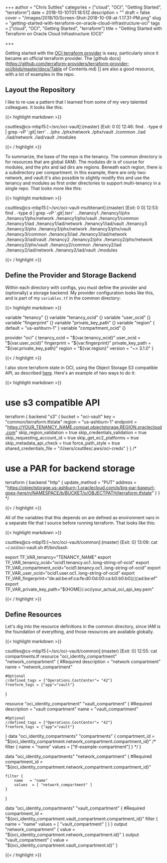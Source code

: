 +++
author = "Chris Suttles"
categories = ["cloud", "OCI", "Getting Started", "terraform"]
date = 2018-10-10T01:18:51Z
description = ""
draft = false
cover = "/images/2018/10/Screen-Shot-2018-10-09-at-1.17.31-PM.png"
slug = "getting-started-with-terraform-on-oracle-cloud-infrastructure-oci"
tags = ["cloud", "OCI", "Getting Started", "terraform"]
title = "Getting Started with Terraform on Oracle Cloud Infrastructure (OCI)"

+++


Getting started with the [OCI terraform provider](https://www.terraform.io/docs/providers/oci/index.html) is easy, particularly since it became an official terraform provider. The [github docs](https://github.com/terraform-providers/terraform-provider-oci/blob/master/docs/Table of Contents.md) [] are also a good resource, with a lot of examples in the repo.

## Layout the Repository

I like to re-use a pattern that I learned from some of my very talented colleagues. It looks like this:

{{< highlight markdown >}}

csuttles@cs-mbp15:[~/src/oci-vault]:(master)
[Exit: 0 0] 12:46: find . -type d | grep -vP '.git|.terr'
.
./phx
./phx/network
./phx/vault
./common
./iad
./iad/network
./iad/vault
./modules

{{< / highlight >}}

To summarize, the base of the repo is the tenancy. The common directory is for resources that are global (IAM). The modules dir is of course for modules, and the phx and iad dirs are regions. Beneath each region, there is a subdirectory per compartment. In this example, there are only two: network, and vault.It's also possible to slightly modify this and use the tenancy and modules as first order directories to support multi-tenancy in a single repo. That looks more like this:

{{< highlight markdown >}}

csuttles@cs-mbp15:[~/src/oci-vault-multitenant]:(master)
[Exit: 0 0] 12:53: find . -type d | grep -vP '.git|.terr'
.
./tenancy1
./tenancy1/phx
./tenancy1/phx/network
./tenancy1/phx/vault
./tenancy1/common
./tenancy1/iad
./tenancy1/iad/network
./tenancy1/iad/vault
./tenancy3
./tenancy3/phx
./tenancy3/phx/network
./tenancy3/phx/vault
./tenancy3/common
./tenancy3/iad
./tenancy3/iad/network
./tenancy3/iad/vault
./tenancy2
./tenancy2/phx
./tenancy2/phx/network
./tenancy2/phx/vault
./tenancy2/common
./tenancy2/iad
./tenancy2/iad/network
./tenancy2/iad/vault
./modules

{{< / highlight >}}

## Define the Provider and Storage Backend

Within each directory with configs, you must define the provider and (optionally) a storage backend. My provider configuration looks like this, and is part of my `variables.tf` in the common directory:

{{< highlight markdown >}}

variable "tenancy" {}
variable "tenancy_ocid" {}
variable "user_ocid" {}
variable "fingerprint" {}
variable "private_key_path" {}
variable "region" {
default = "us-ashburn-1"
}
variable "compartment_ocid" {}

provider "oci" {
tenancy_ocid = "${var.tenancy_ocid}"
user_ocid = "${var.user_ocid}"
fingerprint = "${var.fingerprint}"
private_key_path = "${var.private_key_path}"
region = "${var.region}"
version = "~> 3.1.0"
}

{{< / highlight >}}

I also store terraform state in OCI, using the Object Storage S3 compatible API, as described [here](https://medium.com/oracledevs/storing-terraform-remote-state-to-oracle-cloud-infrastructure-object-storage-b32fe7402781). Here's an example of two ways to do it:

{{< highlight markdown >}}

# use s3 compatible API
terraform {
backend "s3" {
bucket   = "oci-vault"
key      = "common/terraform.tfstate"
region   = "us-ashburn-1"
endpoint = "https://YOUR_TENANCY_NAME.compat.objectstorage.REGION.oraclecloud.com"
skip_region_validation      = true
skip_credentials_validation = true
skip_requesting_account_id  = true
skip_get_ec2_platforms      = true
skip_metadata_api_check     = true
force_path_style            = true
shared_credentials_file     = "/Users/csuttles/.aws/oci-creds"
}
}
/*
# use a PAR for backend storage
terraform {
backend "http" {
update_method = "PUT"
address       = "https://objectstorage.us-ashburn-1.oraclecloud.com/p/big-par-baseurl-goes-here/n/NAMESPACE/b/BUCKET/o/OBJECTPATH/terraform.tfstate"
}
}
*/

{{< / highlight >}}

All of the variables that this depends on are defined as environment vars in a separate file that I source before running terraform. That looks like this:

{{< highlight markdown >}}

csuttles@cs-mbp15:[~/src/oci-vault/common]:(master)
[Exit: 0] 13:09: cat ~/.oci/oci-vault.sh
#!/bin/bash

export TF_VAR_tenancy="TENANCY_NAME"
export TF_VAR_tenancy_ocid="ocid1.tenancy.oc1..long-string-of-ocid"
export TF_VAR_compartment_ocid="ocid1.tenancy.oc1..long-string-of-ocid"
export TF_VAR_user_ocid="ocid1.user.oc1..long-string-of-ocid"
export TF_VAR_fingerprint="de:ad:be:ef:ca:fe:d0:0d:00:ca:b0:b0:b0:de:ad:be:ef"
export TF_VAR_private_key_path="${HOME}/.oci/your_actual_oci_api_key.pem"

{{< / highlight >}}

## Define Resources

Let's dig into the resource definitions in the common directory, since IAM is the foundation of everything, and those resources are available globally.

{{< highlight markdown >}}

csuttles@cs-mbp15:[~/src/oci-vault/common]:(master)
[Exit: 0] 12:55: cat compartments.tf
resource "oci_identity_compartment" "network_compartment" {
    #Required
    description = "network compartment"
    name = "network_compartment"

    #Optional
    //defined_tags = {"Operations.CostCenter"= "42"}
    freeform_tags = {"app"="vault"}
}

resource "oci_identity_compartment" "vault_compartment" {
    #Required
    description = "vault compartment"
    name = "vault_compartment"

    #Optional
    //defined_tags = {"Operations.CostCenter"= "42"}
    freeform_tags = {"app"="vault"}
}
data "oci_identity_compartments" "compartments" {
  compartment_id = "${oci_identity_compartment.network_compartment.compartment_id}"
/*
  filter {
    name   = "name"
    values = ["tf-example-compartment"]
  }
*/
}

data "oci_identity_compartments" "network_compartment" {
    #Required
    compartment_id = "${oci_identity_compartment.network_compartment.compartment_id}"

    filter {
        name   = "name"
        values  = [ "network_compartment" ]
    }
}

data "oci_identity_compartments" "vault_compartment" {
    #Required
    compartment_id = "${oci_identity_compartment.vault_compartment.compartment_id}"
    filter {
        name   = "name"
        values  = [ "vault_compartment" ]
    }
}
output "network_compartment" {
  value = "${oci_identity_compartment.network_compartment.id}"
}
output "vault_compartment" {
  value = "${oci_identity_compartment.vault_compartment.id}"
}

{{< / highlight >}}
